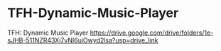 # TFH-Dynamic-Music-Player
TFH: Dynamic Music Player
https://drive.google.com/drive/folders/1e-sJHB-511NZR43Xj7vNI6uiOwyd2lsa?usp=drive_link
